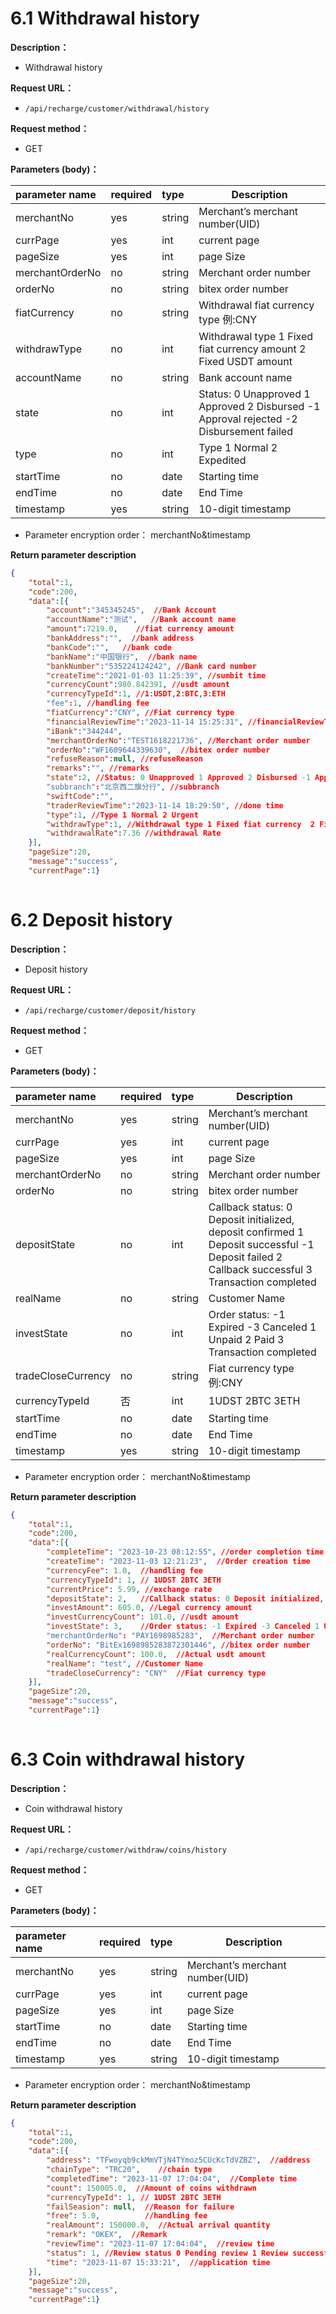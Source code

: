 # 6.1 Withdrawal history
**Description：**

- Withdrawal history

**Request URL：**

- `/api/recharge/customer/withdrawal/history `

**Request method：**

- GET

**Parameters (body)：**

| parameter name          | required | type   | Description                                                         |
| :-------------- | :--- | :----- | ------------------------------------------------------------ |
| merchantNo      | yes   | string | Merchant’s merchant number(UID)                                            |
| currPage        | yes   | int    | current page                                                     |
| pageSize        | yes   | int    | page Size                                             |
| merchantOrderNo | no   | string | Merchant order number                                                   |
| orderNo         | no   | string | bitex order number                                              |
| fiatCurrency    | no   | string | Withdrawal fiat currency type 例:CNY                                          |
| withdrawType    | no   | int    | Withdrawal type 1 Fixed fiat currency amount 2 Fixed USDT amount                     |
| accountName     | no   | string | Bank account name                                                 |
| state           | no   | int    | Status: 0 Unapproved 1 Approved 2 Disbursed -1 Approval rejected -2 Disbursement failed |
| type            | no   | int    | Type 1 Normal 2 Expedited                                            |
| startTime       | no   | date   | Starting time                                                     |
| endTime         | no   | date   | End Time                                                     |
| timestamp       | yes   | string | 10-digit timestamp                                                   |

- Parameter encryption order： merchantNo&timestamp

 **Return parameter description** 

```json
{
    "total":1,
    "code":200,
    "data":[{
        "account":"345345245",  //Bank Account
        "accountName":"测试",   //Bank account name
        "amount":7219.0,    //fiat currency amount 
        "bankAddress":"",  //bank address
        "bankCode":"",   //bank code
        "bankName":"中国银行",  //bank name
        "bankNumber":"535224124242", //Bank card number
        "createTime":"2021-01-03 11:25:39", //sumbit time
        "currencyCount":980.842391, //usdt amount
        "currencyTypeId":1, //1:USDT,2:BTC,3:ETH
        "fee":1, //handling fee
        "fiatCurrency":"CNY", //Fiat currency type
        "financialReviewTime":"2023-11-14 15:25:31", //financialReviewTime
        "iBank":"344244", 
        "merchantOrderNo":"TEST1618221736", //Merchant order number
        "orderNo":"WF1609644339630",  //bitex order number
        "refuseReason":null, //refuseReason
        "remarks":"", //remarks
        "state":2, //Status: 0 Unapproved 1 Approved 2 Disbursed -1 Approval rejected -2 Disbursement failed
        "subbranch":"北京西二旗分行", //subbranch
        "swiftCode":"", 
        "traderReviewTime":"2023-11-14 18:29:50", //done time
        "type":1, //Type 1 Normal 2 Urgent
        "withdrawType":1, //Withdrawal type 1 Fixed fiat currency  2 Fixed USDT
        "withdrawalRate":7.36 //withdrawal Rate
    }],
    "pageSize":20,
    "message":"success",
    "currentPage":1}
    
```

# 6.2 Deposit history
**Description：** 

- Deposit history

**Request URL：** 
- `/api/recharge/customer/deposit/history `

**Request method：**
- GET

**Parameters (body)：** 

| parameter name	   | required | type   | Description                                                         |
| :-------------- | :--- | :----- | ------------------------------------------------------------ |
| merchantNo      | yes   | string | Merchant’s merchant number(UID)                                            |
| currPage        | yes   | int    | current page                                                     |
| pageSize        | yes   | int    | page Size                                             |
| merchantOrderNo | no   | string | Merchant order number                                                   |
| orderNo         | no   | string | bitex order number                                              |
| depositState    | no   | int    | Callback status: 0 Deposit initialized, deposit confirmed 1 Deposit successful -1 Deposit failed 2 Callback successful 3 Transaction completed                    |
| realName     | no   | string | Customer Name                                                 |
| investState           | no   | int    | Order status: -1 Expired -3 Canceled 1 Unpaid 2 Paid 3 Transaction completed |
|tradeCloseCurrency|no|string|Fiat currency type 例:CNY|
|currencyTypeId|否|int| 1UDST 2BTC 3ETH|
| startTime       | no   | date   | Starting time                                                     |
| endTime         | no   | date   | End Time                                                     |
| timestamp       | yes   | string | 10-digit timestamp                                                   |

- Parameter encryption order： merchantNo&timestamp

 **Return parameter description** 

```json
{
    "total":1,
    "code":200,
    "data":[{
        "completeTime": "2023-10-23 08:12:55", //order completion time
        "createTime": "2023-11-03 12:21:23",  //Order creation time
        "currencyFee": 1.0,  //handling fee
        "currencyTypeId": 1, // 1UDST 2BTC 3ETH
        "currentPrice": 5.99, //exchange rate
        "depositState": 2,   //Callback status: 0 Deposit initialized, deposit confirmed 1 Deposit successful -1 Deposit failed 2 Callback successful
        "investAmount": 605.0, //Legal currency amount
        "investCurrencyCount": 101.0, //usdt amount
        "investState": 3,    //Order status: -1 Expired -3 Canceled 1 Unpaid 2 Paid 3 Transaction completed
        "merchantOrderNo": "PAY1698985283",  //Merchant order number
        "orderNo": "BitEx1698985283872301446", //bitex order number
        "realCurrencyCount": 100.0,  //Actual usdt amount
        "realName": "test", //Customer Name 
        "tradeCloseCurrency": "CNY"  //Fiat currency type
    }],
    "pageSize":20,
    "message":"success",
    "currentPage":1}
    
```

# 6.3 Coin withdrawal history
**Description：** 

- Coin withdrawal history

**Request URL：** 
- `/api/recharge/customer/withdraw/coins/history `

**Request method：**
- GET

**Parameters (body)：** 

| parameter name	   | required | type   | Description                                                         |
| :-------------- | :--- | :----- | ------------------------------------------------------------ |
| merchantNo      | yes   | string | Merchant’s merchant number(UID)                                            |
| currPage        | yes   | int    | current page                                                     |
| pageSize        | yes   | int    | page Size                                             |
| startTime       | no   | date   | Starting time                                                     |
| endTime         | no   | date   | End Time                                                     |
| timestamp       | yes   | string | 10-digit timestamp                                                   |

- Parameter encryption order： merchantNo&timestamp

 **Return parameter description** 

```json
{
    "total":1,
    "code":200,
    "data":[{
        "address": "TFwoyqb9ckMmVTjN4TYmoz5CUcKcTdVZBZ",  //address
        "chainType": "TRC20",    //chain type
        "completedTime": "2023-11-07 17:04:04",  //Complete time
        "count": 150005.0,  //Amount of coins withdrawn
        "currencyTypeId": 1, // 1UDST 2BTC 3ETH
        "failSeasion": null,  //Reason for failure
        "free": 5.0,    	  //handling fee
        "realAmount": 150000.0,  //Actual arrival quantity
        "remark": "OKEX",  //Remark
        "reviewTime": "2023-11-07 17:04:04",  //review time
        "status": 1, //Review status 0 Pending review 1 Review successful 2 Review failed
        "time": "2023-11-07 15:33:21",  //application time
    }],
    "pageSize":20,
    "message":"success",
    "currentPage":1}
    
```